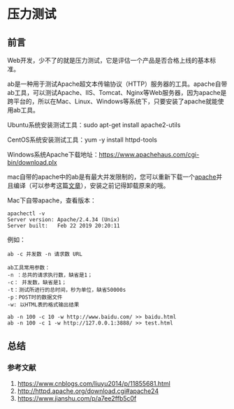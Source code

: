 # 压力测试

## 前言

Web开发，少不了的就是压力测试，它是评估一个产品是否合格上线的基本标准。

ab是一种用于测试Apache超文本传输协议（HTTP）服务器的工具。apache自带ab工具，可以测试Apache、IIS、Tomcat、Nginx等Web服务器，因为apache是跨平台的，所以在Mac、Linux、Windows等系统下，只要安装了apache就能使用ab工具。

Ubuntu系统安装测试工具：sudo apt-get install apache2-utils

CentOS系统安装测试工具：yum -y install httpd-tools

Windows系统Apache下载地址：<https://www.apachehaus.com/cgi-bin/download.plx>

mac自带的apache中的ab是有最大并发限制的，您可以重新下载一个[apache](https://xushanxiang.com/2019/10/mac-web-ab.html)并且编译（可以参考这篇[文章](http://httpd.apache.org/download.cgi#apache24)），安装之前记得卸载原来的哦。

Mac下自带apache，查看版本：

    apachectl -v
    Server version: Apache/2.4.34 (Unix)
    Server built:   Feb 22 2019 20:20:11

例如：

    ab -c 并发数 -n 请求数 URL

    ab工具常用参数：
    -n ：总共的请求执行数，缺省是1；
    -c： 并发数，缺省是1；
    -t：测试所进行的总时间，秒为单位，缺省50000s
    -p：POST时的数据文件
    -w: 以HTML表的格式输出结果

    ab -n 100 -c 10 -w http://www.baidu.com/ >> baidu.html
    ab -n 100 -c 1 -w http://127.0.0.1:3888/ >> test.html

## 总结

### 参考文献

1. <https://www.cnblogs.com/liuyu2014/p/11855681.html>
2. <http://httpd.apache.org/download.cgi#apache24>
3. <https://www.jianshu.com/p/a7ee2ffb5c0f>
